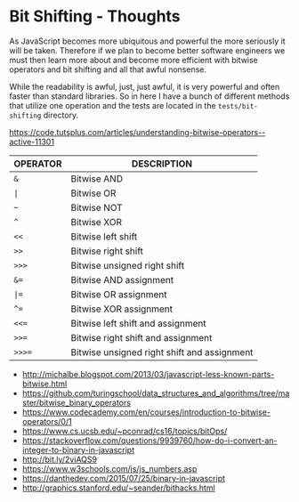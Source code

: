 # Bit Shifting - Thoughts
As JavaScript becomes more ubiquitous and powerful the more seriously it will be taken.
Therefore if we plan to become better software engineers we must then learn more about
and become more efficient with bitwise operators and bit shifting and all that awful nonsense.

While the readability is awful, just, just awful, it is very powerful and often faster than
standard libraries. So in here I have a bunch of different methods that utilize one operation
and the tests are located in the `tests/bit-shifting` directory.

https://code.tutsplus.com/articles/understanding-bitwise-operators--active-11301

| OPERATOR  | DESCRIPTION  |
|---|---|
| `&` | Bitwise AND |
| `\|` | Bitwise OR |
| `~` | Bitwise NOT |
| `^` | Bitwise XOR |
| `<<` | Bitwise left shift |
| `>>` | Bitwise right shift |
| `>>>` | Bitwise unsigned right shift |
| `&=` | Bitwise AND assignment |
| `\|=` | Bitwise OR assignment |
| `^=` | Bitwise XOR assignment |
| `<<=` | Bitwise left shift and assignment |
| `>>=` | Bitwise right shift and assignment |
| `>>>=` | Bitwise unsigned right shift and assignment |

* http://michalbe.blogspot.com/2013/03/javascript-less-known-parts-bitwise.html
* https://github.com/turingschool/data_structures_and_algorithms/tree/master/bitwise_binary_operators
* https://www.codecademy.com/en/courses/introduction-to-bitwise-operators/0/1
* https://www.cs.ucsb.edu/~pconrad/cs16/topics/bitOps/
* https://stackoverflow.com/questions/9939760/how-do-i-convert-an-integer-to-binary-in-javascript
* http://bit.ly/2viAQS9
* https://www.w3schools.com/js/js_numbers.asp
* https://danthedev.com/2015/07/25/binary-in-javascript
* http://graphics.stanford.edu/~seander/bithacks.html
